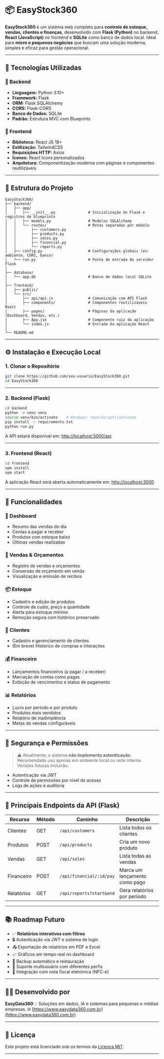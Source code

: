 # 📦 EasyStock360

**EasyStock360** é um sistema web completo para **controle de estoque, vendas, clientes e finanças**, desenvolvido com **Flask (Python)** no backend, **React (JavaScript)** no frontend e **SQLite** como banco de dados local. Ideal para **micro e pequenos negócios** que buscam uma solução moderna, simples e eficaz para gestão operacional.

---

## 🚀 Tecnologias Utilizadas

### 🔧 Backend

* **Linguagem:** Python 3.10+
* **Framework:** Flask
* **ORM:** Flask SQLAlchemy
* **CORS:** Flask-CORS
* **Banco de Dados:** SQLite
* **Padrão:** Estrutura MVC com Blueprints

### 🎨 Frontend

* **Biblioteca:** React JS 18+
* **Estilização:** TailwindCSS
* **Requisições HTTP:** Axios
* **Ícones:** React Icons personalizados
* **Arquitetura:** Componentização moderna com páginas e componentes reutilizáveis

---

## 📁 Estrutura do Projeto

```
EasyStock360/
├── backend/
│   ├── app/
│   │   ├── __init__.py               # Inicialização do Flask e registros de blueprints
│   │   ├── models.py                 # Modelos SQLAlchemy
│   │   └── routes/                   # Rotas separadas por módulo
│   │       ├── customers.py
│   │       ├── products.py
│   │       ├── sales.py
│   │       ├── financial.py
│   │       └── reports.py
│   ├── config.py                     # Configurações globais (ex: ambiente, CORS, banco)
│   └── run.py                        # Ponto de entrada do servidor Flask
│
├── database/
│   └── app.db                        # Banco de dados local SQLite
│
├── frontend/
│   ├── public/
│   └── src/
│       ├── api/api.js                # Comunicação com API Flask
│       ├── components/               # Componentes reutilizáveis React
│       ├── pages/                    # Páginas da aplicação (Dashboard, Vendas, etc.)
│       ├── App.jsx                   # Componente raiz da aplicação
│       └── index.js                  # Entrada da aplicação React
│
└── README.md
```

---

## ⚙️ Instalação e Execução Local

### 1. Clonar o Repositório

```bash
git clone https://github.com/seu-usuario/EasyStock360.git
cd EasyStock360
```

---

### 2. Backend (Flask)

```bash
cd backend
python -m venv venv
source venv/bin/activate    # Windows: venv\Scripts\activate
pip install -r requirements.txt
python run.py
```

A API estará disponível em: [http://localhost:5000/api](http://localhost:5000/api)

---

### 3. Frontend (React)

```bash
cd frontend
npm install
npm start
```

A aplicação React será aberta automaticamente em: [http://localhost:3000](http://localhost:3000)

---

## 🧠 Funcionalidades

### 🔹 Dashboard

* Resumo das vendas do dia
* Contas a pagar e receber
* Produtos com estoque baixo
* Últimas vendas realizadas

### 🧾 Vendas & Orçamentos

* Registro de vendas e orçamentos
* Conversão de orçamento em venda
* Visualização e emissão de recibos

### 📦 Estoque

* Cadastro e edição de produtos
* Controle de custo, preço e quantidade
* Alerta para estoque mínimo
* Remoção segura com histórico preservado

### 👤 Clientes

* Cadastro e gerenciamento de clientes
* (Em breve) Histórico de compras e interações

### 💰 Financeiro

* Lançamentos financeiros (a pagar / a receber)
* Marcação de contas como pagas
* Exibição de vencimentos e status de pagamento

### 📊 Relatórios

* Lucro por período e por produto
* Produtos mais vendidos
* Relatório de inadimplência
* Metas de vendas configuráveis

---

## 🔐 Segurança e Permissões

> ⚠️ Atualmente, o sistema **não implementa autenticação**. Recomendado uso apenas em ambiente local ou rede interna.
> Versões futuras incluirão:

* Autenticação via JWT
* Controle de permissões por nível de acesso
* Logs de ações e auditoria

---

## 📌 Principais Endpoints da API (Flask)

| Recurso    | Método | Caminho                  | Descrição                     |
| ---------- | ------ | ------------------------ | ----------------------------- |
| Clientes   | GET    | `/api/customers`         | Lista todos os clientes       |
| Produtos   | POST   | `/api/products`          | Cria um novo produto          |
| Vendas     | GET    | `/api/sales`             | Lista todas as vendas         |
| Financeiro | POST   | `/api/financial/:id/pay` | Marca um lançamento como pago |
| Relatórios | GET    | `/api/reports?start&end` | Gera relatórios por período   |

---

## 📚 Roadmap Futuro

* ✅ **Relatórios interativos com filtros**
* 🔒 Autenticação via JWT e sistema de login
* 📤 Exportação de relatórios em PDF e Excel
* 📈 Gráficos em tempo real no dashboard
* 🔄 Backup automático e restauração
* 👥 Suporte multiusuário com diferentes perfis
* 🧾 Integração com nota fiscal eletrônica (NFC-e)

---

## 👨‍💻 Desenvolvido por

**EasyData360**
💡 Soluções em dados, IA e sistemas para pequenas e médias empresas.
🌐 [https://www.easydata360.com.br](https://www.easydata360.com.br)

---

## 📝 Licença

Este projeto está licenciado sob os termos da [Licença MIT](LICENSE).

---
